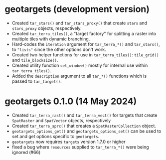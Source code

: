 # geotargets (development version)

* Created `tar_stars()` and `tar_stars_proxy()` that create `stars` and `stars_proxy` objects, respectively.
* Created `tar_terra_tiles()`, a "target factory" for splitting a raster into multiple tiles with dynamic branching.
* Hard-codes the `iteration` argument for `tar_terra_*()` and `tar_stars()`, to `"lists"` since the other options don't work.
* Created two helper functions for use in `tar_terra_tiles()`: `tile_grid()` and `tile_blocksize()`.
* Created utility function `set_window()` mostly for internal use within `tar_terra_tiles()`.
* Added the `description` argument to all `tar_*()` functions which is passed to `tar_target()`.

# geotargets 0.1.0 (14 May 2024)

* Created `tar_terra_rast()` and `tar_terra_vect()` for targets that create `SpatRaster` and `SpatVector` objects, respectively
* Created `tar_terra_sprc()` that creates a `SpatRasterCollection` object.
* `geotargets_options_get()` and `geotargets_options_set()` can be used to set and get options specific to `geotargets`.
* `geotargets` now requires `targets` version 1.7.0 or higher
* fixed a bug where `resources` supplied to `tar_terra_*()` were being ignored (#66)
